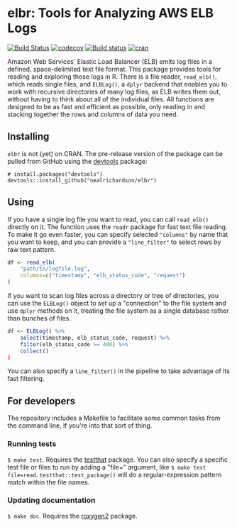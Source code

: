 # elbr: Tools for Analyzing AWS ELB Logs

[![Build Status](https://travis-ci.org/nealrichardson/elbr.png?branch=master)](https://travis-ci.org/nealrichardson/elbr)  [![codecov](https://codecov.io/gh/nealrichardson/elbr/branch/master/graph/badge.svg)](https://codecov.io/gh/nealrichardson/elbr) [![Build status](https://ci.appveyor.com/api/projects/status/g72a7u4bu7sjwm26/branch/master?svg=true)](https://ci.appveyor.com/project/nealrichardson/elbr/branch/master) [![cran](https://www.r-pkg.org/badges/version-last-release/elbr)](https://cran.r-project.org/package=elbr)

Amazon Web Services' Elastic Load Balancer (ELB) emits log files in a defined, space-delimited text file format. This package provides tools for reading and exploring those logs in R. There is a file reader, `read_elb()`, which reads single files, and `ELBLog()`, a `dplyr` backend that enables you to work with recursive directories of many log files, as ELB writes them out, without having to think about all of the individual files. All functions are designed to be as fast and efficient as possible, only reading in and stacking together the rows and columns of data you need. 

## Installing

<!-- `elbr` can be installed from CRAN with

    install.packages("elbr") -->

`elbr` is not (yet) on CRAN. The pre-release version of the package can be pulled from GitHub using the [devtools](https://github.com/r-lib/devtools) package:

    # install.packages("devtools")
    devtools::install_github("nealrichardson/elbr")

## Using

If you have a single log file you want to read, you can call `read_elb()` directly on it. The function uses the `readr` package for fast text file reading. To make it go even faster, you can specify selected `"columns"` by name that you want to keep, and you can provide a `"line_filter"` to select rows by raw text pattern.

```r
df <- read_elb(
    "path/to/logfile.log",
    columns=c("timestamp", "elb_status_code", "request")
)
```

If you want to scan log files across a directory or tree of directories, you can use the `ELBLog()` object to set up a "connection" to the file system and use `dplyr` methods on it, treating the file system as a single database rather than bunches of files.

```r
df <- ELBLog() %>%
    select(timestamp, elb_status_code, request) %>%
    filter(elb_status_code >= 400) %>%
    collect()
)
```

You can also specify a `line_filter()` in the pipeline to take advantage of its fast filtering.

## For developers

The repository includes a Makefile to facilitate some common tasks from the command line, if you're into that sort of thing.

### Running tests

`$ make test`. Requires the [testthat](http://testthat.r-lib.org) package. You can also specify a specific test file or files to run by adding a "file=" argument, like `$ make test file=read`. `testthat::test_package()` will do a regular-expression pattern match within the file names.

### Updating documentation

`$ make doc`. Requires the [roxygen2](https://github.com/klutometis/roxygen) package.
